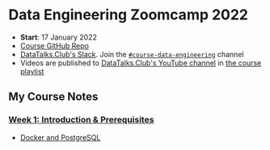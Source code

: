 # Data Engineering Zoomcamp 2022


- **Start**: 17 January 2022
- [Course GitHub Repo](https://github.com/DataTalksClub/data-engineering-zoomcamp)
- [DataTalks.Club's Slack](https://datatalks.club/slack.html). Join the [`#course-data-engineering`](https://app.slack.com/client/T01ATQK62F8/C01FABYF2RG) channel
- Videos are published to [DataTalks.Club's YouTube channel](https://www.youtube.com/c/DataTalksClub) in [the course playlist](https://www.youtube.com/playlist?list=PL3MmuxUbc_hJed7dXYoJw8DoCuVHhGEQb) 

## My Course Notes
### [Week 1: Introduction & Prerequisites](week01)
- [Docker and PostgreSQL](week01/docker-sql/)
